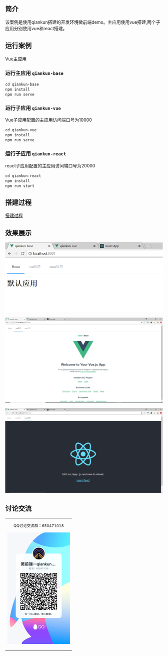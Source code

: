 ## 简介

该案例是使用qiankun搭建的开发环境微前端demo。主应用使用vue搭建,两个子应用分别使用vue和react搭建。

## 运行案例

Vue主应用

### 运行主应用 ```qiankun-base```

```
cd qiankun-base
npm install
npm run serve
```

### 运行子应用 ```qiankun-vue```

Vue子应用配置的主应用访问端口号为10000

```
cd qiankun-vue
npm install
npm run serve
```

### 运行子应用 ```qiankun-react```

react子应用配置的主应用访问端口号为20000

```
cd qiankun-react
npm install
npm run start
```

## 搭建过程

[搭建过程](https://blog.csdn.net/qq_42006353/article/details/115375583)

## 效果展示
<p>
<img
    alt="vue主应用" src="https://raw.githubusercontent.com/zhanghaifeng213/qiankun-demo/master/preview/base.png">
</p>
<p>
<img
    alt="vue子应用" src="https://raw.githubusercontent.com/zhanghaifeng213/qiankun-demo/master/preview/vue.png">
</p>
<p>
<img
    alt="react子应用" src="https://raw.githubusercontent.com/zhanghaifeng213/qiankun-demo/master/preview/react.png">
</p>

## 讨论交流

<table>
  <tbody>
    <tr>
      <td align="center" valign="middle">
        <p style="font-size:12px;">QQ讨论交流群：650471018</p>
        <p>
          <img
            width="200"
            src="https://raw.githubusercontent.com/zhanghaifeng213/qiankun-demo/master/preview/qq.jpg">
        </p>
      </td>
    </tr>
  </tbody>
</table>